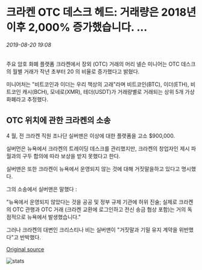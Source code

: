 # 크라켄 OTC 데스크 헤드: 거래량은 2018년 이후 2,000% 증가했습니다. ...

###### 2019-08-20 19:08

주요 암호 화폐 플랫폼 크라켄에서 장외 (OTC) 거래의 머리 넬슨 미니어는 OTC 데스크의 월별 거래가 작년 초부터 20 의 비율로 증가했다고 밝혔다.

미니어처는 "비트코인과 이더는 우리 책상의 고래"라며 비트코인(BTC), 이더(ETH), 비트코인 캐시(BCH), 모네로(XMR), 테더(USDT)가 거래량별로 거래되는 상위 5개 가상화폐라고 추정했다.

## OTC 위치에 관한 크라켄의 소송

4 월, 전 크라켄 직원 조나단 실버맨은 이상에 대한 플랫폼을 고소 $900,000.

실버먼은 뉴욕에서 크라켄의 트레이딩 데스크를 관리했지만, 크라켄의 창업자인 제시 파월과의 구두 합의에 따라 보상을 받지 못했다고 한다.

실버맨은 또한 크라켄이 뉴욕에서 운영되지 않는 것에 대해 거짓말을하고 있다고 명시했다.

그의 소송에서 실버맨은 말했다 :

"뉴욕에서 운영되지 않았다는 것을 공공 및 정부 규제 기관에 허위 진술; 실제로 크라켄의 OTC 관행과 OTC 거래 (크라켄 교환에 로그인하고 전신 송금 협상 포함)는 거의 독점적으로 뉴욕에서 발생했습니다."

그러나 크라켄의 대변인 크리스티나 비는 실버맨이 "거짓말과 기밀 유지 계약을 위반했다"고 반박했다.

[Original source](https://cointelegraph.com/news/kraken-otc-desk-head-trading-volume-has-increased-2-000-since-2018)

![stats](https://c.statcounter.com/11760860/0/a89fa40b/1/ "stats")
